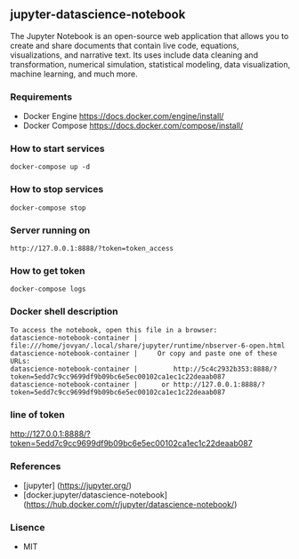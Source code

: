 ## jupyter-datascience-notebook 

The Jupyter Notebook is an open-source web application that allows you to create and share documents that contain live code, equations, visualizations, and narrative text. Its uses include data cleaning and transformation, numerical simulation, statistical modeling, data visualization, machine learning, and much more.


### Requirements
- Docker Engine
https://docs.docker.com/engine/install/
- Docker Compose
https://docs.docker.com/compose/install/


### How to start services
``` shell
docker-compose up -d
```

### How to stop services
``` shell
docker-compose stop
```

### Server running on
```shell
http://127.0.0.1:8888/?token=token_access
```

### How to get token
```shell
docker-compose logs
```
### Docker shell description
```shell
To access the notebook, open this file in a browser:
datascience-notebook-container |         file:///home/jovyan/.local/share/jupyter/runtime/nbserver-6-open.html
datascience-notebook-container |     Or copy and paste one of these URLs:
datascience-notebook-container |         http://5c4c2932b353:8888/?token=5edd7c9cc9699df9b09bc6e5ec00102ca1ec1c22deaab087
datascience-notebook-container |      or http://127.0.0.1:8888/?token=5edd7c9cc9699df9b09bc6e5ec00102ca1ec1c22deaab087
```
### line of token
http://127.0.0.1:8888/?token=5edd7c9cc9699df9b09bc6e5ec00102ca1ec1c22deaab087


### References
- [jupyter] (https://jupyter.org/)
- [docker.jupyter/datascience-notebook] (https://hub.docker.com/r/jupyter/datascience-notebook/)

### Lisence
- MIT